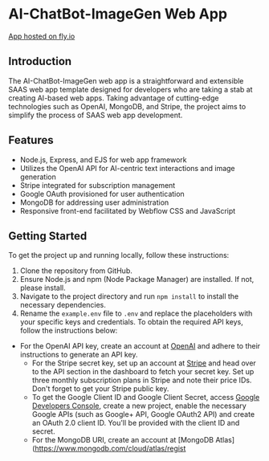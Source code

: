 # AI-ChatBot-ImageGen Web App

[App hosted on fly.io](https://nolimitgpt.fly.dev/)

## Introduction

The AI-ChatBot-ImageGen web app is a straightforward and extensible SAAS web app template designed for developers who are taking a stab at creating AI-based web apps. Taking advantage of cutting-edge technologies such as OpenAI, MongoDB, and Stripe, the project aims to simplify the process of SAAS web app development.

## Features

- Node.js, Express, and EJS for web app framework
- Utilizes the OpenAI API for AI-centric text interactions and image generation
- Stripe integrated for subscription management
- Google OAuth provisioned for user authentication
- MongoDB for addressing user administration
- Responsive front-end facilitated by Webflow CSS and JavaScript

## Getting Started

To get the project up and running locally, follow these instructions:

1. Clone the repository from GitHub.
2. Ensure Node.js and npm (Node Package Manager) are installed. If not, please install.
3. Navigate to the project directory and run `npm install` to install the necessary dependencies.
4. Rename the `example.env` file to `.env` and replace the placeholders with your specific keys and credentials. To obtain the required API keys, follow the instructions below:
 - For the OpenAI API key, create an account at [OpenAI](https://beta.openai.com/signup/) and adhere to their instructions to generate an API key.
   - For the Stripe secret key, set up an account at [Stripe](https://dashboard.stripe.com/register) and head over to the API section in the dashboard to fetch your secret key. Set up three monthly subscription plans in Stripe and note their price IDs. Don't forget to get your Stripe public key.
   - To get the Google Client ID and Google Client Secret, access [Google Developers Console](https://console.developers.google.com/), create a new project, enable the necessary Google APIs (such as Google+ API, Google OAuth2 API) and create an OAuth 2.0 client ID. You'll be provided with the client ID and secret.
   - For the MongoDB URI, create an account at [MongoDB Atlas](https://www.mongodb.com/cloud/atlas/regist